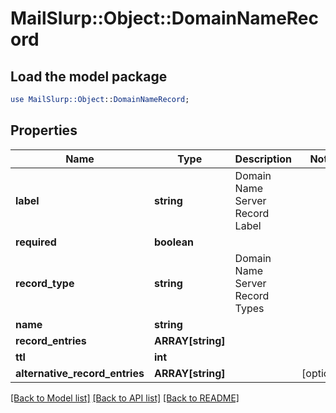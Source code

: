 # MailSlurp::Object::DomainNameRecord

## Load the model package
```perl
use MailSlurp::Object::DomainNameRecord;
```

## Properties
Name | Type | Description | Notes
------------ | ------------- | ------------- | -------------
**label** | **string** | Domain Name Server Record Label | 
**required** | **boolean** |  | 
**record_type** | **string** | Domain Name Server Record Types | 
**name** | **string** |  | 
**record_entries** | **ARRAY[string]** |  | 
**ttl** | **int** |  | 
**alternative_record_entries** | **ARRAY[string]** |  | [optional] 

[[Back to Model list]](../README#documentation-for-models) [[Back to API list]](../README#documentation-for-api-endpoints) [[Back to README]](../README)


